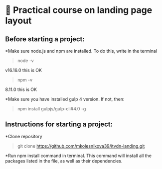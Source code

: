 # :information_desk_person:  Practical course on landing page layout

##  Before starting a project:

*Make sure node.js and npm are installed. To do this, write in the terminal
> node -v

v16.16.0 this is OK

> npm -v

8.11.0 this is OK

*Make sure you have installed gulp 4 version. If not, then:

>npm install gulpjs/gulp-cli#4.0 -g

## Instructions for starting a project:

*Clone repository
> git clone https://github.com/mkolesnikova39/itvdn-landing.git

*Run npm install command in terminal. This command will install all the packages listed in the file, as well as their dependencies.


